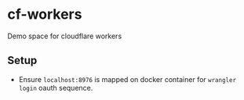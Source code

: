 # cf-workers

Demo space for cloudflare workers

## Setup

* Ensure `localhost:8976` is mapped on docker container for `wrangler login`
  oauth sequence.
